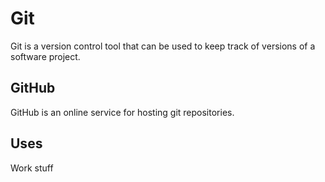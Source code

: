 # Git

Git is a version control tool that can be used to keep track of versions of a software project.

## GitHub

GitHub is an online service for hosting git repositories.

## Uses

Work stuff